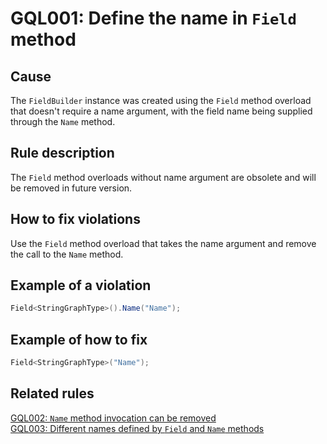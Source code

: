 # GQL001: Define the name in `Field` method

## Cause

The `FieldBuilder` instance was created using the `Field` method overload that doesn't require a name argument, with the field name being supplied through the `Name` method.

## Rule description

The `Field` method overloads without name argument are obsolete and will be removed in future version.

## How to fix violations

Use the `Field` method overload that takes the name argument and remove the call to the `Name` method.

## Example of a violation

```c#
Field<StringGraphType>().Name("Name");
```

## Example of how to fix

```c#
Field<StringGraphType>("Name");
```

## Related rules

[GQL002: `Name` method invocation can be removed](/GQL002_NameMethodInvocationCanBeRemoved.md)  
[GQL003: Different names defined by `Field` and `Name` methods](/GQL003_DifferentNamesDefinedByFieldAndNameMethods.md)

